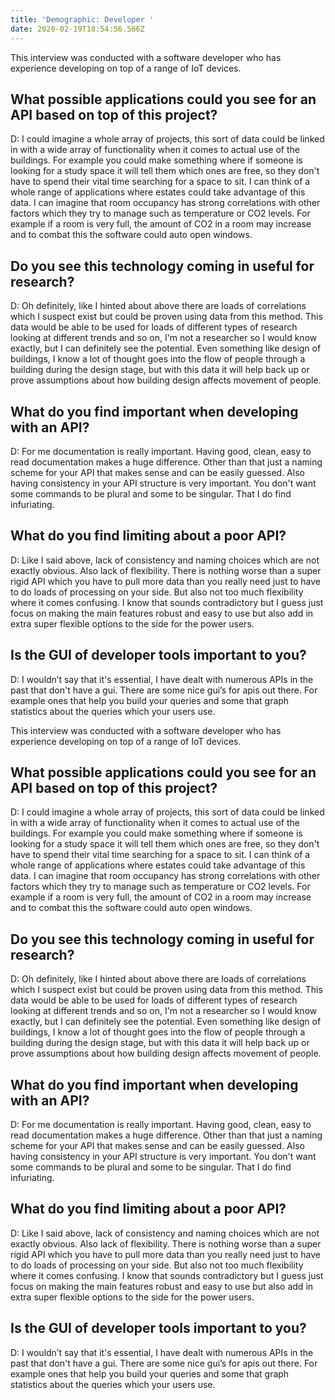 ```yaml
---
title: 'Demographic: Developer '
date: 2020-02-19T18:54:56.566Z
---
```

This interview was conducted with a software developer who has experience developing on top of a range of IoT devices. 

## What possible applications could you see for an API based on top of this project?

D: I could imagine a whole array of projects, this sort of data could be linked in with a wide array of functionality when it comes to actual use of the buildings. For example you could make something where if someone is looking for a study space it will tell them which ones are free, so they don't have to spend their vital time searching for a space to sit. I can think of a whole range of applications where estates could take advantage of this data. I can imagine that room occupancy has strong correlations with other factors which they try to manage such as temperature or CO2 levels. For example if a room is very full, the amount of CO2 in a room may increase and to combat this the software could auto open windows.

## Do you see this technology coming in useful for research?

D: Oh definitely, like I hinted about above there are loads of correlations which I suspect exist but could be proven using data from this method. This data would be able to be used for loads of different types of research looking at different trends and so on, I'm not a researcher so I would know exactly, but I can definitely see the potential. Even something like design of buildings, I know a lot of thought goes into the flow of people through a building during the design stage, but with this data it will help back up or prove assumptions about how building design affects movement of people.

## What do you find important when developing with an API?

D: For me documentation is really important. Having good, clean, easy to read documentation makes a huge difference. Other than that just a naming scheme for your API that makes sense and can be easily guessed. Also having consistency in your API structure is very important. You don't want some commands to be plural and some to be singular. That I do find infuriating.  

## What do you find limiting about a poor API?

D: Like I said above, lack of consistency and naming choices which are not exactly obvious. Also lack of flexibility. There is nothing worse than a super rigid API which you have to pull more data than you really need just to have to do loads of processing on your side. But also not too much flexibility where it comes confusing. I know that sounds contradictory but I guess just focus on making the main features robust and easy to use but also add in extra super flexible options to the side for the power users.

## Is the GUI of developer tools important to you?

D: I wouldn’t say that it's essential, I have dealt with numerous APIs in the past that don't have a gui. There are some nice gui’s for apis out there. For example ones that help you build your queries and some that graph statistics about the queries which your users use. 

This interview was conducted with a software developer who has experience developing on top of a range of IoT devices. 

## What possible applications could you see for an API based on top of this project?

D: I could imagine a whole array of projects, this sort of data could be linked in with a wide array of functionality when it comes to actual use of the buildings. For example you could make something where if someone is looking for a study space it will tell them which ones are free, so they don't have to spend their vital time searching for a space to sit. I can think of a whole range of applications where estates could take advantage of this data. I can imagine that room occupancy has strong correlations with other factors which they try to manage such as temperature or CO2 levels. For example if a room is very full, the amount of CO2 in a room may increase and to combat this the software could auto open windows.

## Do you see this technology coming in useful for research?

D: Oh definitely, like I hinted about above there are loads of correlations which I suspect exist but could be proven using data from this method. This data would be able to be used for loads of different types of research looking at different trends and so on, I'm not a researcher so I would know exactly, but I can definitely see the potential. Even something like design of buildings, I know a lot of thought goes into the flow of people through a building during the design stage, but with this data it will help back up or prove assumptions about how building design affects movement of people.

## What do you find important when developing with an API?

D: For me documentation is really important. Having good, clean, easy to read documentation makes a huge difference. Other than that just a naming scheme for your API that makes sense and can be easily guessed. Also having consistency in your API structure is very important. You don't want some commands to be plural and some to be singular. That I do find infuriating.  

## What do you find limiting about a poor API?

D: Like I said above, lack of consistency and naming choices which are not exactly obvious. Also lack of flexibility. There is nothing worse than a super rigid API which you have to pull more data than you really need just to have to do loads of processing on your side. But also not too much flexibility where it comes confusing. I know that sounds contradictory but I guess just focus on making the main features robust and easy to use but also add in extra super flexible options to the side for the power users.

## Is the GUI of developer tools important to you?

D: I wouldn’t say that it's essential, I have dealt with numerous APIs in the past that don't have a gui. There are some nice gui’s for apis out there. For example ones that help you build your queries and some that graph statistics about the queries which your users use. 

